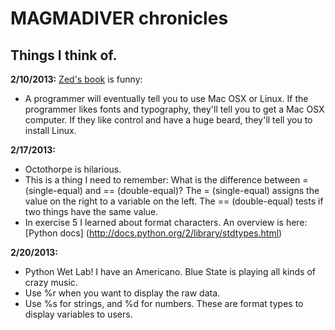MAGMADIVER chronicles
=====================
Things I think of.
---------------------

**2/10/2013:**
[Zed's book](http://learnpythonthehardway.org/book/ex0.html) is funny:
* A programmer will eventually tell you to use Mac OSX or Linux. If the programmer likes fonts and typography, they'll tell you to get a Mac OSX computer. If they like control and have a huge beard, they'll tell you to install Linux.

**2/17/2013:**
* Octothorpe is hilarious. 
* This is a thing I need to remember: What is the difference between = (single-equal) and == (double-equal)? The = (single-equal) assigns the value on the right to a variable on the left. The == (double-equal) tests if two things have the same value.
* In exercise 5 I learned about format characters. An overview is here: [Python docs] (http://docs.python.org/2/library/stdtypes.html)  

**2/20/2013:**
* Python Wet Lab! I have an Americano. Blue State is playing all kinds of crazy music. 
* Use %r when you want to display the raw data. 
* Use %s for strings, and %d for numbers. These are format types to display variables to users. 